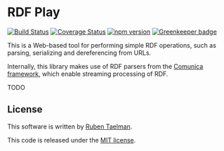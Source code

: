 # RDF Play

[![Build Status](https://travis-ci.org/rubensworks/rdf-play.js.svg?branch=master)](https://travis-ci.org/rubensworks/rdf-play.js)
[![Coverage Status](https://coveralls.io/repos/github/rubensworks/rdf-play.js/badge.svg?branch=master)](https://coveralls.io/github/rubensworks/rdf-play.js?branch=master)
[![npm version](https://badge.fury.io/js/rdf-play.svg)](https://www.npmjs.com/package/rdf-play) [![Greenkeeper badge](https://badges.greenkeeper.io/rubensworks/rdf-play.js.svg)](https://greenkeeper.io/)

This is a Web-based tool for performing simple RDF operations,
such as parsing, serializing and dereferencing from URLs.

Internally, this library makes use of RDF parsers from the [Comunica framework](https://github.com/comunica/comunica),
which enable streaming processing of RDF.

TODO

## License
This software is written by [Ruben Taelman](http://rubensworks.net/).

This code is released under the [MIT license](http://opensource.org/licenses/MIT).
